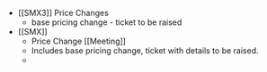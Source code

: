 - [[SMX3]] Price Changes
	- base pricing change - ticket to be raised
- [[SMX]]
	- Price Change [[Meeting]]
	- Includes base pricing change, ticket with details to be raised.
	-